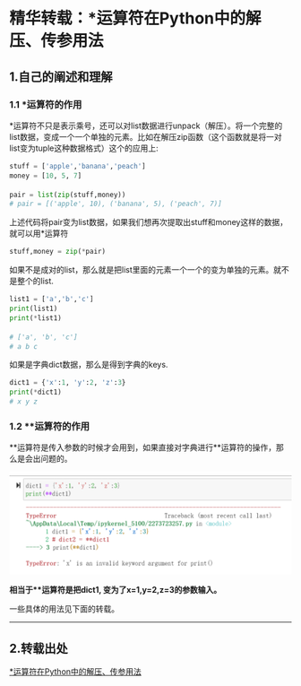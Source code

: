 # 精华转载：*运算符在Python中的解压、传参用法

## 1.自己的阐述和理解

### 1.1 *运算符的作用

*运算符不只是表示乘号，还可以对list数据进行unpack（解压）。将一个完整的list数据，变成一个一个单独的元素。比如在解压zip函数（这个函数就是将一对list变为tuple这种数据格式）这个的应用上:

```python
stuff = ['apple','banana','peach']
money = [10, 5, 7]

pair = list(zip(stuff,money))
# pair = [('apple', 10), ('banana', 5), ('peach', 7)]
```

上述代码将pair变为list数据，如果我们想再次提取出stuff和money这样的数据，就可以用*运算符

```python
stuff,money = zip(*pair)
```

如果不是成对的list，那么就是把list里面的元素一个一个的变为单独的元素。就不是整个的list.

```python
list1 = ['a','b','c']
print(list1)
print(*list1)

# ['a', 'b', 'c']
# a b c
```

如果是字典dict数据，那么是得到字典的keys.

```python
dict1 = {'x':1, 'y':2, 'z':3}
print(*dict1)
# x y z
```



### 1.2 **运算符的作用

**运算符是传入参数的时候才会用到，如果直接对字典进行\*\*运算符的操作，那么是会出问题的。

![image-20211008142705474](../images/typora/image-20211008142705474.png)

**相当于\*\*运算符是把dict1, 变为了x=1,y=2,z=3的参数输入。**

一些具体的用法见下面的转载。

---



## 2.转载出处

[*运算符在Python中的解压、传参用法](https://zhuanlan.zhihu.com/p/54738146)

